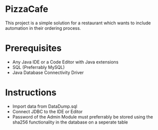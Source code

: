 # PizzaCafe
This project is a simple solution for a restaurant which wants to include automation in their ordering process.

# Prerequisites
+ Any Java IDE or a Code Editor with Java extensions
+ SQL (Preferrably MySQL)
+ Java Database Connectivity Driver

# Instructions
+ Import data from DataDump.sql
+ Connect JDBC to the IDE or Editor
+ Password of the Admin Module must preferrably be stored using the sha256 functionality in the database on a seperate table
